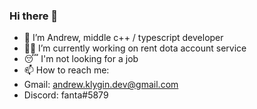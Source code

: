 ### Hi there 👋
- 👋 I’m Andrew, middle c++ / typescript developer
- 👨‍💻 I’m currently working on rent dota account service
- 😴 I'm not looking for a job
- 📫 How to reach me:
- Gmail: andrew.klygin.dev@gmail.com
- Discord: fanta#5879
